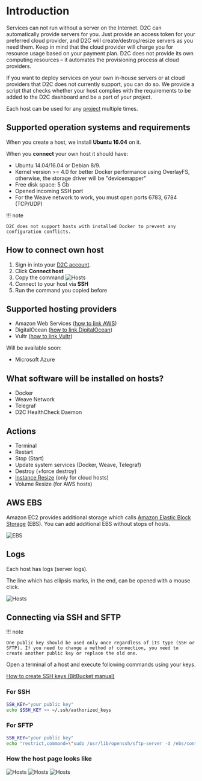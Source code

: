 # Introduction

Services can not run without a server on the Internet. D2C can automatically provide servers for you. Just provide an access token for your preferred cloud provider, and D2C will create/destroy/resize servers as you need them. Keep in mind that the cloud provider will charge you for resource usage based on your payment plan. D2C does not provide its own computing resources – it automates the provisioning process at cloud providers.

If you want to deploy services on your own in-house servers or at cloud providers that D2C does not currently support, you can do so. We provide a script that checks whether your host complies with the requirements to be added to the D2C dashboard and be a part of your project.

Each host can be used for any [project](/getting-started/projects/) multiple times.

## Supported operation systems and requirements

When you create a host, we install **Ubuntu 16.04** on it.

When you **connect** your own host it should have:

- Ubuntu 14.04/16.04 or Debian 8/9.
- Kernel version >= 4.0 for better Docker performance using OverlayFS, otherwise, the storage driver will be "devicemapper"
- Free disk space: 5 Gb
- Opened incoming SSH port
- For the Weave network to work, you must open ports 6783, 6784 (TCP/UDP)

!!! note

    D2C does not support hosts with installed Docker to prevent any configuration conflicts.

## How to connect own host

1. Sign in into your [D2C account](https://panel.d2c.io/account/signup).
2. Click **Connect host**
3. Copy the command
![Hosts](../img/hosts_connect_own.png)
4. Connect to your host via **SSH**
5. Run the command you copied before

## Supported hosting providers

- Amazon Web Services ([how to link AWS](/getting-started/cloud-providers/#amazon-web-services))
- DigitalOcean ([how to link DigitalOcean](/getting-started/cloud-providers/#digital-ocean))
- Vultr ([how to link Vultr](/getting-started/cloud-providers/#vultr))

Will be available soon:

- Microsoft Azure


## What software will be installed on hosts?

- Docker
- Weave Network
- Telegraf
- D2C HealthCheck Daemon

## Actions

- Terminal
- Restart
- Stop (Start)
- Update system services (Docker, Weave, Telegraf)
- Destroy (+force destroy)
- [Instance Resize](/platform/scaling/#vertical-scaling) (only for cloud hosts)
- Volume Resize (for AWS hosts)

## AWS EBS

Amazon EC2 provides additional storage which calls [Amazon Elastic Block Storage](https://aws.amazon.com/ebs/?nc1=h_ls) (EBS). You can add additional EBS without stops of hosts.

![EBS](../img/scaling_ebs.png)

## Logs

Each host has logs (server logs).

The line which has ellipsis marks, in the end, can be opened with a mouse click.

![Hosts](../img/host_logs.png)

## Connecting via SSH and SFTP

!!! note

    One public key should be used only once regardless of its type (SSH or SFTP). If you need to change a method of connection, you need to create another public key or replace the old one.

Open a terminal of a host and execute following commands using your keys.

[How to create SSH keys (BitBucket manual)](https://confluence.atlassian.com/bitbucketserver/creating-ssh-keys-776639788.html)

### For SSH


```bash
SSH_KEY="your public key"
echo $SSH_KEY >> ~/.ssh/authorized_keys
```

### For SFTP

```bash
SSH_KEY="your public key"
echo "restrict,command=\"sudo /usr/lib/openssh/sftp-server -d /ebs/containers\" $SSH_KEY" >> ~/.ssh/authorized_keys
```

### How the host page looks like

![Hosts](../img/host_page.png)
![Hosts](../img/host_page2.png)
![Hosts](../img/host_page3.png)
